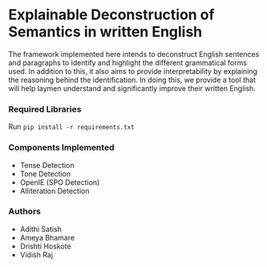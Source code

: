 # Explainable Deconstruction of Semantics in written English

The framework implemented here intends to deconstruct English sentences and paragraphs to identify and highlight the different grammatical forms used. In addition to this, it also aims to provide interpretability by explaining the reasoning behind the identification. In doing this, we provide a tool that will help laymen understand and significantly improve their written English. 

### Required Libraries
Run ```pip install -r requirements.txt```

### Components Implemented
- Tense Detection
- Tone Detection
- OpenIE (SPO Detection)
- Alliteration Detection

### Authors
- Adithi Satish
- Ameya Bhamare
- Drishti Hoskote
- Vidish Raj
